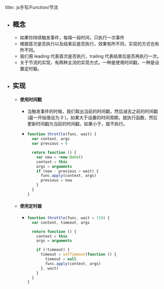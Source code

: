 title:: js手写/Function/节流

- ## 概念
	- 如果你持续触发事件，每隔一段时间，只执行一次事件
	- 根据首次是否执行以及结束后是否执行，效果有所不同，实现的方式也有所不同。
	- 我们用 leading 代表首次是否执行，trailing 代表结束后是否再执行一次。
	- 关于节流的实现，有两种主流的实现方式，一种是使用时间戳，一种是设置定时器。
- ## 实现
	- #### 使用时间戳
		- 当触发事件的时候，我们取出当前的时间戳，然后减去之前的时间戳(最一开始值设为 0 )，如果大于设置的时间周期，就执行函数，然后更新时间戳为当前的时间戳，如果小于，就不执行。
		- ```js
		  function throttle(func, wait) {
		    var context, args
		    var previous = 0
		  
		    return function () {
		      var now = +new Date()
		      context = this
		      args = arguments
		      if (now - previous > wait) {
		        func.apply(context, args)
		        previous = now 
		      }
		    }
		  }
		  ```
	- #### 使用定时器
		- ```js
		  function throttle(func, wait = 150) {
		    var context, timeout, args
		  
		    return function () {
		      context = this
		      args = arguments
		  
		      if (!timeout) {
		        timeout = setTimeout(function () {
		          timeout = null
		          func.apply(context, args)
		        }, wait)
		      }
		    }
		  }
		  ```